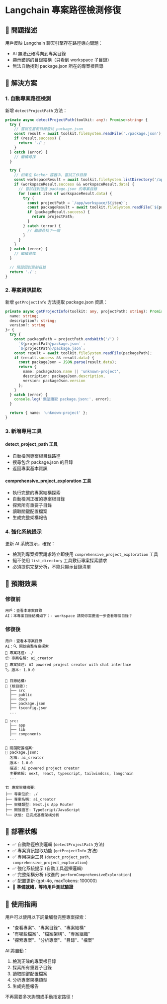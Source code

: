 # Langchain 專案路徑檢測修復

## 🚨 問題描述

用戶反映 Langchain 聊天引擎存在路徑導向問題：

- AI 無法正確導向到專案目錄
- 顯示錯誤的目錄結構（只看到 workspace 子目錄）
- 無法自動找到 package.json 所在的專案根目錄

## 🔧 解決方案

### 1. 自動專案路徑檢測

新增 `detectProjectPath` 方法：

```typescript
private async detectProjectPath(toolkit: any): Promise<string> {
  try {
    // 嘗試在當前目錄查找 package.json
    const result = await toolkit.fileSystem.readFile('./package.json');
    if (result.success) {
      return './';
    }
  } catch (error) {
    // 繼續尋找
  }

  try {
    // 如果在 Docker 容器中，嘗試工作目錄
    const workspaceResult = await toolkit.fileSystem.listDirectory('/app/workspace/');
    if (workspaceResult.success && workspaceResult.data) {
      // 嘗試找到包含 package.json 的專案目錄
      for (const item of workspaceResult.data) {
        try {
          const projectPath = `/app/workspace/${item}`;
          const packageResult = await toolkit.fileSystem.readFile(`${projectPath}/package.json`);
          if (packageResult.success) {
            return projectPath;
          }
        } catch (error) {
          // 繼續尋找下一個
        }
      }
    }
  } catch (error) {
    // 繼續尋找
  }

  // 預設回到當前目錄
  return './';
}
```

### 2. 專案資訊提取

新增 `getProjectInfo` 方法提取 package.json 資訊：

```typescript
private async getProjectInfo(toolkit: any, projectPath: string): Promise<{
  name: string;
  description?: string;
  version?: string
}> {
  try {
    const packagePath = projectPath.endsWith('/') ?
      `${projectPath}package.json` :
      `${projectPath}/package.json`;
    const result = await toolkit.fileSystem.readFile(packagePath);
    if (result.success && result.data) {
      const packageJson = JSON.parse(result.data);
      return {
        name: packageJson.name || 'unknown-project',
        description: packageJson.description,
        version: packageJson.version
      };
    }
  } catch (error) {
    console.log('無法讀取 package.json:', error);
  }

  return { name: 'unknown-project' };
}
```

### 3. 新增專用工具

#### detect_project_path 工具

- 自動檢測專案根目錄路徑
- 搜尋包含 package.json 的目錄
- 返回專案基本資訊

#### comprehensive_project_exploration 工具

- 執行完整的專案結構探索
- 自動檢測正確的專案根目錄
- 探索所有重要子目錄
- 讀取關鍵配置檔案
- 生成完整架構報告

### 4. 強化系統提示

更新 AI 系統提示，確保：

- 檢測到專案探索請求時立即使用 `comprehensive_project_exploration` 工具
- 絕不使用 `list_directory` 工具敷衍專案探索請求
- 必須提供完整分析，不能只顯示目錄清單

## 🎯 預期效果

### 修復前

```
用戶：查看本專案目錄
AI：本專案目錄結構如下：- workspace 請問你需要進一步查看哪個目錄？
```

### 修復後

```
用戶：查看本專案目錄
AI：🔍 開始完整專案探索
📍 專案路徑: ./
📦 專案名稱: ai_creator
📝 專案描述: AI powered project creator with chat interface
🏷️ 版本: 1.0.0

📁 目錄結構:
📂 (根目錄):
  ├── src
  ├── public
  ├── docs
  ├── package.json
  ├── tsconfig.json
  ...

📂 src:
  ├── app
  ├── lib
  ├── components
  ...

📄 關鍵配置檔案:
🔧 package.json:
  名稱: ai_creator
  版本: 1.0.0
  描述: AI powered project creator
  主要依賴: next, react, typescript, tailwindcss, langchain
  ...

🏗️ 專案架構摘要:
├── 專案位於: ./
├── 專案名稱: ai_creator
├── 架構類型: Next.js App Router
├── 開發語言: TypeScript/JavaScript
└── 狀態: 已完成基礎架構分析
```

## 🚀 部署狀態

- ✅ 自動路徑檢測邏輯 (`detectProjectPath` 方法)
- ✅ 專案資訊提取功能 (`getProjectInfo` 方法)
- ✅ 專用探索工具 (`detect_project_path`, `comprehensive_project_exploration`)
- ✅ 強化系統提示 (自動工具選擇邏輯)
- ✅ 完整架構分析 (改進的 `performComprehensiveExploration`)
- ✅ 配置更新 (gpt-4o, maxTokens: 100000)
- 🔄 **準備就緒，等待用戶測試驗證**

## 📝 使用指南

用戶可以使用以下詞彙觸發完整專案探索：

- "查看專案"、"專案目錄"、"專案結構"
- "有哪些檔案"、"檔案架構"、"專案組織"
- "探索專案"、"分析專案"、"目錄"、"檔案"

AI 將自動：

1. 檢測正確的專案根目錄
2. 探索所有重要子目錄
3. 讀取關鍵配置檔案
4. 分析專案架構類型
5. 生成完整報告

不再需要多次詢問或手動指定路徑！
